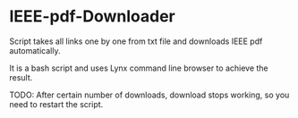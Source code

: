 # IEEE-pdf-Downloader
Script takes all links one by one from txt file and downloads IEEE pdf automatically.

It is a bash script and uses Lynx command line browser to achieve the result.

TODO:
After certain number of downloads, download stops working, so you need to restart the script.
